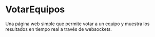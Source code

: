 # VotarEquipos

Una página web simple que permite votar a un equipo y muestra los resultados en tiempo real a través de websockets.
